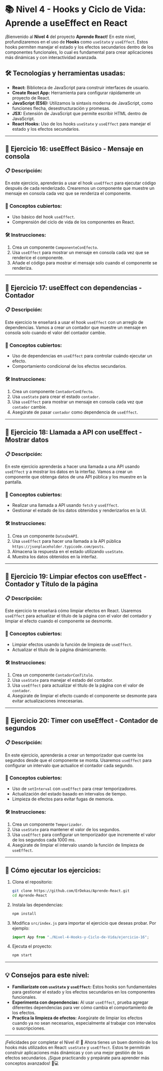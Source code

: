 # 📚 **Nivel 4 - Hooks y Ciclo de Vida: Aprende a useEffect en React**

¡Bienvenido al **Nivel 4** del proyecto **Aprende React**! En este nivel, profundizaremos en el uso de **Hooks** como `useState` y `useEffect`. Estos hooks permiten manejar el estado y los efectos secundarios dentro de los componentes funcionales, lo cual es fundamental para crear aplicaciones más dinámicas y con interactividad avanzada.

## 🛠️ **Tecnologías y herramientas usadas:**

- **React:** Biblioteca de JavaScript para construir interfaces de usuario.
- **Create React App:** Herramienta para configurar rápidamente un proyecto de React.
- **JavaScript (ES6):** Utilizamos la sintaxis moderna de JavaScript, como funciones flecha, desestructuración y promesas.
- **JSX:** Extensión de JavaScript que permite escribir HTML dentro de JavaScript.
- **React Hooks:** Uso de los hooks `useState` y `useEffect` para manejar el estado y los efectos secundarios.

---

## 📂 **Ejercicio 16: useEffect Básico - Mensaje en consola**

### 📋 **Descripción:**

En este ejercicio, aprenderás a usar el hook `useEffect` para ejecutar código después de cada renderizado. Crearemos un componente que muestre un mensaje en consola cada vez que se renderiza el componente.

### 🤔 **Conceptos cubiertos:**

- Uso básico del hook `useEffect`.
- Comprensión del ciclo de vida de los componentes en React.

### 🛠️ **Instrucciones:**

1. Crea un componente `ComponenteConEfecto`.
2. Usa `useEffect` para mostrar un mensaje en consola cada vez que se renderice el componente.
3. Añade el código para mostrar el mensaje solo cuando el componente se renderiza.

---

## 📂 **Ejercicio 17: useEffect con dependencias - Contador**

### 📋 **Descripción:**

Este ejercicio te enseñará a usar el hook `useEffect` con un arreglo de dependencias. Vamos a crear un contador que muestre un mensaje en consola solo cuando el valor del contador cambie.

### 🤔 **Conceptos cubiertos:**

- Uso de dependencias en `useEffect` para controlar cuándo ejecutar un efecto.
- Comportamiento condicional de los efectos secundarios.

### 🛠️ **Instrucciones:**

1. Crea un componente `ContadorConEfecto`.
2. Usa `useState` para crear el estado `contador`.
3. Usa `useEffect` para mostrar un mensaje en consola cada vez que `contador` cambie.
4. Asegúrate de pasar `contador` como dependencia de `useEffect`.

---

## 📂 **Ejercicio 18: Llamada a API con useEffect - Mostrar datos**

### 📋 **Descripción:**

En este ejercicio aprenderás a hacer una llamada a una API usando `useEffect` y a mostrar los datos en la interfaz. Vamos a crear un componente que obtenga datos de una API pública y los muestre en la pantalla.

### 🤔 **Conceptos cubiertos:**

- Realizar una llamada a API usando `fetch` y `useEffect`.
- Gestionar el estado de los datos obtenidos y renderizarlos en la UI.

### 🛠️ **Instrucciones:**

1. Crea un componente `DatosDeAPI`.
2. Usa `useEffect` para hacer una llamada a la API pública `https://jsonplaceholder.typicode.com/posts`.
3. Almacena la respuesta en el estado utilizando `useState`.
4. Muestra los datos obtenidos en la interfaz.

---

## 📂 **Ejercicio 19: Limpiar efectos con useEffect - Contador y Título de la página**

### 📋 **Descripción:**

Este ejercicio te enseñará cómo limpiar efectos en React. Usaremos `useEffect` para actualizar el título de la página con el valor del contador y limpiar el efecto cuando el componente se desmonte.

### 🤔 **Conceptos cubiertos:**

- Limpiar efectos usando la función de limpieza de `useEffect`.
- Actualizar el título de la página dinámicamente.

### 🛠️ **Instrucciones:**

1. Crea un componente `ContadorConTitulo`.
2. Usa `useState` para manejar el estado del contador.
3. Usa `useEffect` para actualizar el título de la página con el valor de `contador`.
4. Asegúrate de limpiar el efecto cuando el componente se desmonte para evitar actualizaciones innecesarias.

---

## 📂 **Ejercicio 20: Timer con useEffect - Contador de segundos**

### 📋 **Descripción:**

En este ejercicio, aprenderás a crear un temporizador que cuente los segundos desde que el componente se monta. Usaremos `useEffect` para configurar un intervalo que actualice el contador cada segundo.

### 🤔 **Conceptos cubiertos:**

- Uso de `setInterval` con `useEffect` para crear temporizadores.
- Actualización del estado basado en intervalos de tiempo.
- Limpieza de efectos para evitar fugas de memoria.

### 🛠️ **Instrucciones:**

1. Crea un componente `Temporizador`.
2. Usa `useState` para mantener el valor de los segundos.
3. Usa `useEffect` para configurar un temporizador que incremente el valor de los segundos cada 1000 ms.
4. Asegúrate de limpiar el intervalo usando la función de limpieza de `useEffect`.

---

## 🚀 **Cómo ejecutar los ejercicios:**

1. Clona el repositorio:

   ```bash
   git clone https://github.com/ErDekas/Aprende-React.git
   cd Aprende-React
   ```

2. Instala las dependencias:

   ```bash
   npm install
   ```

3. Modifica `src/index.js` para importar el ejercicio que deseas probar. Por ejemplo:

   ```jsx
   import App from "./Nivel-4-Hooks-y-Ciclo-de-Vida/ejercicio-16";
   ```

4. Ejecuta el proyecto:

   ```bash
   npm start
   ```

---

## 💡 **Consejos para este nivel:**

- **Familiarízate con `useState` y `useEffect`:** Estos hooks son fundamentales para gestionar el estado y los efectos secundarios en los componentes funcionales.
- **Experimenta con dependencias:** Al usar `useEffect`, prueba agregar diferentes dependencias para ver cómo cambia el comportamiento de los efectos.
- **Practica la limpieza de efectos:** Asegúrate de limpiar los efectos cuando ya no sean necesarios, especialmente al trabajar con intervalos o suscripciones.

---

¡Felicidades por completar el Nivel 4! 🎉 Ahora tienes un buen dominio de los hooks más utilizados en React: `useState` y `useEffect`. Estos te permitirán construir aplicaciones más dinámicas y con una mejor gestión de los efectos secundarios. ¡Sigue practicando y prepárate para aprender más conceptos avanzados! 🚀💻